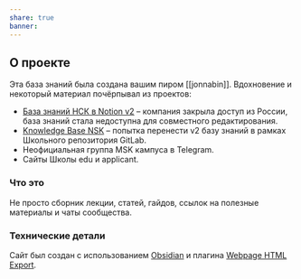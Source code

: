 ```yaml
---
share: true
banner: 
---
```


## О проекте

Эта база знаний была создана вашим пиром [[jonnabin]]. Вдохновение и некоторый материал почёрпывал из проектов:
- [База знаний НСК в Notion v2](https://held-stingray-d76.notion.site/Home-Page-v2-0-15c0679976e14236b6bb64617a4f7048) – компания закрыла доступ из России, база знаний стала недоступна для совместного редактирования.
- [Knowledge Base NSK](https://repos.21-school.ru/gehnaeli/knowledge-base-nsk) – попытка перенести v2 базу знаний в рамках Школьного репозитория GitLab.
- Неофициальная группа MSK кампуса в Telegram.
- Сайты Школы edu и applicant.

### Что это
Не просто сборник лекции, статей, гайдов, ссылок на полезные материалы и чаты сообщества.

### Технические детали
Сайт был создан с использованием [Obsidian](https://obsidian.md/) и плагина [Webpage HTML Export](https://github.com/KosmosisDire/obsidian-webpage-export).
